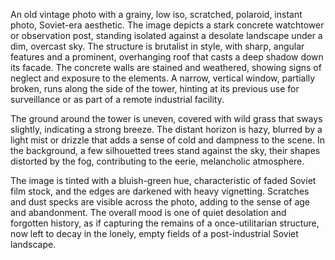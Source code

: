 An old vintage photo with a grainy, low iso, scratched, polaroid, instant photo, Soviet-era aesthetic. The image depicts a stark concrete watchtower or observation post, standing isolated against a desolate landscape under a dim, overcast sky. The structure is brutalist in style, with sharp, angular features and a prominent, overhanging roof that casts a deep shadow down its facade. The concrete walls are stained and weathered, showing signs of neglect and exposure to the elements. A narrow, vertical window, partially broken, runs along the side of the tower, hinting at its previous use for surveillance or as part of a remote industrial facility.

The ground around the tower is uneven, covered with wild grass that sways slightly, indicating a strong breeze. The distant horizon is hazy, blurred by a light mist or drizzle that adds a sense of cold and dampness to the scene. In the background, a few silhouetted trees stand against the sky, their shapes distorted by the fog, contributing to the eerie, melancholic atmosphere.

The image is tinted with a bluish-green hue, characteristic of faded Soviet film stock, and the edges are darkened with heavy vignetting. Scratches and dust specks are visible across the photo, adding to the sense of age and abandonment. The overall mood is one of quiet desolation and forgotten history, as if capturing the remains of a once-utilitarian structure, now left to decay in the lonely, empty fields of a post-industrial Soviet landscape.